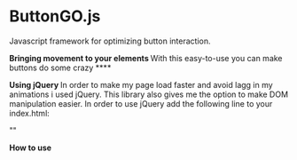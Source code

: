# ButtonGO.js
Javascript framework for optimizing button interaction.

<b> Bringing movement to your elements </b>
With this easy-to-use you can make buttons do some crazy ****

<b> Using jQuery </b>
In order to make my page load faster and avoid lagg in my animations i used jQuery. 
This library also gives me the option to make DOM manipulation easier.
In order to use jQuery add the following line to your index.html:

"<script src="https://ajax.googleapis.com/ajax/libs/jquery/3.2.1/jquery.min.js"></script>"

<b>How to use</b>

